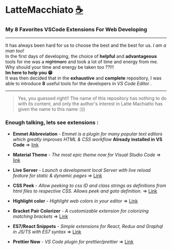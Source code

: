 # LatteMacchiato [☕](https://en.wikipedia.org/wiki/Latte_macchiato)
   
### My 8 Favorites VSCode Extensions For Web Developing
   
***
It has always been hard for us to choose the best and the best for us. *I am a man too!*     
In the first days of developing, the choice of **helpful** and **advantageous** tools for me was a ~~nightmare~~ and took a lot of time and energy from me. Why should your time and energy be taken too ??!!!     
**Im here to help you 😁**       
It was then decided that in the **exhaustive** and **complete** repository, I was able to introduce **8** useful tools for the developers in *VS Code Editor* .
***
   
> Yes, you guessed right!! The name of this repository has nothing to do with its content, and only the author's interest in Latte Machiatto has given the name to this name :)))
   
   
### Enough talking, lets see extensions :     
* **Emmet Abbreviation** - *Emmet is a plugin for many popular text editors which greatly improves HTML & CSS workflow* **Already installed in VS Code** => [link](https://emmet.io)         
    
* **Material Theme** - *The most epic theme now for Visual Studio Code* => [link](https://marketplace.visualstudio.com/items?itemName=Equinusocio.vsc-material-theme)    
    
* **Live Server** - *Launch a development local Server with live reload feature for static & dynamic pages* => [Link](https://marketplace.visualstudio.com/items?itemName=ritwickdey.LiveServer)     
    
* **CSS Peek** - *Allow peeking to css ID and class strings as definitions from html files to respective CSS. Allows peek and goto definition.* => [Link](https://marketplace.visualstudio.com/items?itemName=pranaygp.vscode-css-peek)   
    
* **Highlight color** - *Highlight web colors in your editor* => [Link](https://marketplace.visualstudio.com/items?itemName=naumovs.color-highlight)      
     
* **Bracket Pair Colorizer** - *A customizable extension for colorizing matching brackets* => [Link](https://marketplace.visualstudio.com/items?itemName=CoenraadS.bracket-pair-colorizer)    
     
* **ES7/React Snippets** - *Simple extensions for React, Redux and Graphql in JS/TS with ES7 syntax* => [Link](https://marketplace.visualstudio.com/items?itemName=dsznajder.es7-react-js-snippets)     
     
* **Prettier Now** - *VS Code plugin for prettier/prettier* => [Link](https://marketplace.visualstudio.com/items?itemName=esbenp.prettier-vscode)    
      
      
